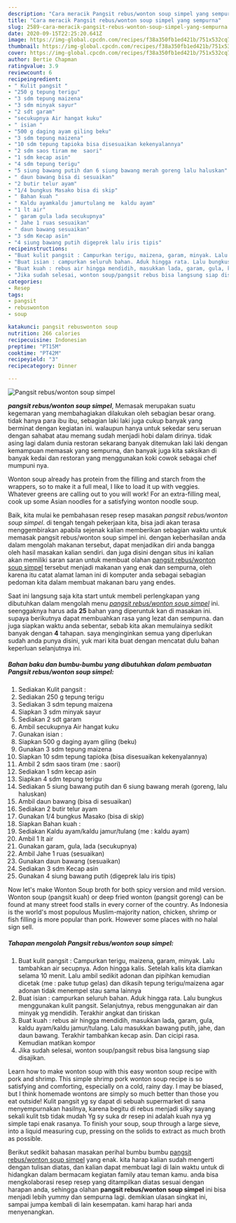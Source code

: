 ```yaml
---
description: "Cara meracik Pangsit rebus/wonton soup simpel yang sempurna"
title: "Cara meracik Pangsit rebus/wonton soup simpel yang sempurna"
slug: 2589-cara-meracik-pangsit-rebus-wonton-soup-simpel-yang-sempurna
date: 2020-09-15T22:25:20.641Z
image: https://img-global.cpcdn.com/recipes/f38a350fb1ed421b/751x532cq70/pangsit-rebuswonton-soup-simpel-foto-resep-utama.jpg
thumbnail: https://img-global.cpcdn.com/recipes/f38a350fb1ed421b/751x532cq70/pangsit-rebuswonton-soup-simpel-foto-resep-utama.jpg
cover: https://img-global.cpcdn.com/recipes/f38a350fb1ed421b/751x532cq70/pangsit-rebuswonton-soup-simpel-foto-resep-utama.jpg
author: Bertie Chapman
ratingvalue: 3.9
reviewcount: 6
recipeingredient:
- " Kulit pangsit "
- "250 g tepung terigu"
- "3 sdm tepung maizena"
- "3 sdm minyak sayur"
- "2 sdt garam"
- "secukupnya Air hangat kuku"
- " isian "
- "500 g daging ayam giling beku"
- "3 sdm tepung maizena"
- "10 sdm tepung tapioka bisa disesuaikan kekenyalannya"
- "2 sdm saos tiram me  saori"
- "1 sdm kecap asin"
- "4 sdm tepung terigu"
- "5 siung bawang putih dan 6 siung bawang merah goreng lalu haluskan"
- " daun bawang bisa di sesuaikan"
- "2 butir telur ayam"
- "1/4 bungkus Masako bisa di skip"
- " Bahan kuah "
- " Kaldu ayamkaldu jamurtulang me  kaldu ayam"
- "1 lt air"
- " garam gula lada secukupnya"
- " Jahe 1 ruas sesuaikan"
- " daun bawang sesuaikan"
- "3 sdm Kecap asin"
- "4 siung bawang putih digeprek lalu iris tipis"
recipeinstructions:
- "Buat kulit pangsit : Campurkan terigu, maizena, garam, minyak. Lalu tambahkan air secupnya. Adon hingga kalis. Setelah kalis kita diamkan selama 10 menit. Lalu ambil sedikit adonan dan pipihkan kemudian dicetak (me : pake tutup gelas) dan dikasih tepung terigu/maizena agar adonan tidak menempel stau sama lainnya"
- "Buat isian : campurkan seluruh bahan. Aduk hingga rata. Lalu bungkus menggunakan kulit pangsit. Selanjutnya, rebus menggunakan air dan minyak yg mendidih. Terakhir angkat dan tiriskan"
- "Buat kuah : rebus air hingga mendidih, masukkan lada, garam, gula, kaldu ayam/kaldu jamur/tulang. Lalu masukkan bawang putih, jahe, dan daun bawang. Terakhir tambahkan kecap asin. Dan cicipi rasa. Kemudian matikan kompor"
- "Jika sudah selesai, wonton soup/pangsit rebus bisa langsung siap disajikan."
categories:
- Resep
tags:
- pangsit
- rebuswonton
- soup

katakunci: pangsit rebuswonton soup 
nutrition: 266 calories
recipecuisine: Indonesian
preptime: "PT15M"
cooktime: "PT42M"
recipeyield: "3"
recipecategory: Dinner

---
```



![Pangsit rebus/wonton soup simpel](https://img-global.cpcdn.com/recipes/f38a350fb1ed421b/751x532cq70/pangsit-rebuswonton-soup-simpel-foto-resep-utama.jpg)

<b><i>pangsit rebus/wonton soup simpel</i></b>, Memasak merupakan suatu kegemaran yang membahagiakan dilakukan oleh sebagian besar orang. tidak hanya para ibu ibu, sebagian laki laki juga cukup banyak yang berminat dengan kegiatan ini. walaupun hanya untuk sekedar seru seruan dengan sahabat atau memang sudah menjadi hobi dalam dirinya. tidak asing lagi dalam dunia restoran sekarang banyak ditemukan laki laki dengan kemampuan memasak yang sempurna, dan banyak juga kita saksikan di banyak kedai dan restoran yang menggunakan koki cowok sebagai chef mumpuni nya.

Wonton soup already has protein from the filling and starch from the wrappers, so to make it a full meal, I like to load it up with veggies. Whatever greens are calling out to you will work! For an extra-filling meal, cook up some Asian noodles for a satisfying wonton noodle soup.

Baik, kita mulai ke pembahasan resep resep masakan <i>pangsit rebus/wonton soup simpel</i>. di tengah tengah pekerjaan kita, bisa jadi akan terasa menggembirakan apabila sejenak kalian memberikan sebagian waktu untuk memasak pangsit rebus/wonton soup simpel ini. dengan keberhasilan anda dalam mengolah makanan tersebut, dapat menjadikan diri anda bangga oleh hasil masakan kalian sendiri. dan juga disini dengan situs ini kalian akan memiliki saran saran untuk membuat olahan <u>pangsit rebus/wonton soup simpel</u> tersebut menjadi makanan yang enak dan sempurna, oleh karena itu catat alamat laman ini di komputer anda sebagai sebagian pedoman kita dalam membuat makanan baru yang endes.


Saat ini langsung saja kita start untuk membeli perlengkapan yang dibutuhkan dalam mengolah menu <u><i>pangsit rebus/wonton soup simpel</i></u> ini. seenggaknya harus ada <b>25</b> bahan yang diperuntuk kan di masakan ini. supaya berikutnya dapat membuahkan rasa yang lezat dan sempurna. dan juga siapkan waktu anda sebentar, sebab kita akan memulainya sedikit banyak dengan <b>4</b> tahapan. saya menginginkan semua yang diperlukan sudah anda punya disini, yuk mari kita buat dengan mencatat dulu bahan keperluan selanjutnya ini.

<!--inarticleads1-->

##### Bahan baku dan bumbu-bumbu yang dibutuhkan dalam pembuatan Pangsit rebus/wonton soup simpel:

1. Sediakan  Kulit pangsit :
1. Sediakan 250 g tepung terigu
1. Sediakan 3 sdm tepung maizena
1. Siapkan 3 sdm minyak sayur
1. Sediakan 2 sdt garam
1. Ambil secukupnya Air hangat kuku
1. Gunakan  isian :
1. Siapkan 500 g daging ayam giling (beku)
1. Gunakan 3 sdm tepung maizena
1. Siapkan 10 sdm tepung tapioka (bisa disesuaikan kekenyalannya)
1. Ambil 2 sdm saos tiram (me : saori)
1. Sediakan 1 sdm kecap asin
1. Siapkan 4 sdm tepung terigu
1. Sediakan 5 siung bawang putih dan 6 siung bawang merah (goreng, lalu haluskan)
1. Ambil  daun bawang (bisa di sesuaikan)
1. Sediakan 2 butir telur ayam
1. Gunakan 1/4 bungkus Masako (bisa di skip)
1. Siapkan  Bahan kuah :
1. Sediakan  Kaldu ayam/kaldu jamur/tulang (me : kaldu ayam)
1. Ambil 1 lt air
1. Gunakan  garam, gula, lada (secukupnya)
1. Ambil  Jahe 1 ruas (sesuaikan)
1. Gunakan  daun bawang (sesuaikan)
1. Sediakan 3 sdm Kecap asin
1. Gunakan 4 siung bawang putih (digeprek lalu iris tipis)


Now let&#39;s make Wonton Soup broth for both spicy version and mild version. Wonton soup (pangsit kuah) or deep fried wonton (pangsit goreng) can be found at many street food stalls in every corner of the country. As Indonesia is the world&#39;s most populous Muslim-majority nation, chicken, shrimp or fish filling is more popular than pork. However some places with no halal sign sell. 

<!--inarticleads2-->

##### Tahapan mengolah Pangsit rebus/wonton soup simpel:

1. Buat kulit pangsit : Campurkan terigu, maizena, garam, minyak. Lalu tambahkan air secupnya. Adon hingga kalis. Setelah kalis kita diamkan selama 10 menit. Lalu ambil sedikit adonan dan pipihkan kemudian dicetak (me : pake tutup gelas) dan dikasih tepung terigu/maizena agar adonan tidak menempel stau sama lainnya
1. Buat isian : campurkan seluruh bahan. Aduk hingga rata. Lalu bungkus menggunakan kulit pangsit. Selanjutnya, rebus menggunakan air dan minyak yg mendidih. Terakhir angkat dan tiriskan
1. Buat kuah : rebus air hingga mendidih, masukkan lada, garam, gula, kaldu ayam/kaldu jamur/tulang. Lalu masukkan bawang putih, jahe, dan daun bawang. Terakhir tambahkan kecap asin. Dan cicipi rasa. Kemudian matikan kompor
1. Jika sudah selesai, wonton soup/pangsit rebus bisa langsung siap disajikan.


Learn how to make wonton soup with this easy wonton soup recipe with pork and shrimp. This simple shrimp pork wonton soup recipe is so satisfying and comforting, especially on a cold, rainy day. I may be biased, but I think homemade wontons are simply so much better than those you eat outside! Kulit pangsit yg sy dapat di sebuah supermarket di sana menyempurnakan hasilnya, karena begitu di rebus menjadi silky sayang sekali kulit tsb tidak mudah Yg sy suka dr resep ini adalah kuah nya yg simple tapi enak rasanya. To finish your soup, soup through a large sieve, into a liquid measuring cup, pressing on the solids to extract as much broth as possible. 

Berikut sedikit bahasan masakan perihal bumbu bumbu <u>pangsit rebus/wonton soup simpel</u> yang enak. kita harap kalian sudah mengerti dengan tulisan diatas, dan kalian dapat membuat lagi di lain waktu untuk di hidangkan dalam bermacam kegiatan family atau teman kamu. anda bisa mengkolaborasi resep resep yang ditampilkan diatas sesuai dengan harapan anda, sehingga olahan <b>pangsit rebus/wonton soup simpel</b> ini bisa menjadi lebih yummy dan sempurna lagi. demikian ulasan singkat ini, sampai jumpa kembali di lain kesempatan. kami harap hari anda menyenangkan.
